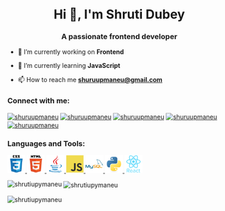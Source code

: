 <h1 align="center">Hi 👋, I'm Shruti Dubey</h1>
<h3 align="center">A passionate frontend developer</h3>



- 🔭 I’m currently working on **Frontend**

- 🌱 I’m currently learning **JavaScript**

- 📫 How to reach me **shuruupmaneu@gmail.com**

<h3 align="left">Connect with me:</h3>
<p align="left">
<a href="https://twitter.com/shuruupmaneu" target="blank"><img align="center" src="https://raw.githubusercontent.com/rahuldkjain/github-profile-readme-generator/master/src/images/icons/Social/twitter.svg" alt="shuruupmaneu" height="30" width="40" /></a>
<a href="https://linkedin.com/in/shuruupmaneu" target="blank"><img align="center" src="https://raw.githubusercontent.com/rahuldkjain/github-profile-readme-generator/master/src/images/icons/Social/linked-in-alt.svg" alt="shuruupmaneu" height="30" width="40" /></a>
<a href="https://www.hackerrank.com/shuruupmaneu" target="blank"><img align="center" src="https://raw.githubusercontent.com/rahuldkjain/github-profile-readme-generator/master/src/images/icons/Social/hackerrank.svg" alt="shuruupmaneu" height="30" width="40" /></a>
<a href="https://www.leetcode.com/shuruupmaneu" target="blank"><img align="center" src="https://raw.githubusercontent.com/rahuldkjain/github-profile-readme-generator/master/src/images/icons/Social/leet-code.svg" alt="shuruupmaneu" height="30" width="40" /></a>
<a href="https://auth.geeksforgeeks.org/user/shuruupmaneu" target="blank"><img align="center" src="https://raw.githubusercontent.com/rahuldkjain/github-profile-readme-generator/master/src/images/icons/Social/geeks-for-geeks.svg" alt="shuruupmaneu" height="30" width="40" /></a>
</p>

<h3 align="left">Languages and Tools:</h3>
<p align="left"> <a href="https://www.w3schools.com/css/" target="_blank" rel="noreferrer"> <img src="https://raw.githubusercontent.com/devicons/devicon/master/icons/css3/css3-original-wordmark.svg" alt="css3" width="40" height="40"/> </a> <a href="https://www.w3.org/html/" target="_blank" rel="noreferrer"> <img src="https://raw.githubusercontent.com/devicons/devicon/master/icons/html5/html5-original-wordmark.svg" alt="html5" width="40" height="40"/> </a> <a href="https://www.java.com" target="_blank" rel="noreferrer"> <img src="https://raw.githubusercontent.com/devicons/devicon/master/icons/java/java-original.svg" alt="java" width="40" height="40"/> </a> <a href="https://developer.mozilla.org/en-US/docs/Web/JavaScript" target="_blank" rel="noreferrer"> <img src="https://raw.githubusercontent.com/devicons/devicon/master/icons/javascript/javascript-original.svg" alt="javascript" width="40" height="40"/> </a> <a href="https://www.mysql.com/" target="_blank" rel="noreferrer"> <img src="https://raw.githubusercontent.com/devicons/devicon/master/icons/mysql/mysql-original-wordmark.svg" alt="mysql" width="40" height="40"/> </a> <a href="https://www.python.org" target="_blank" rel="noreferrer"> <img src="https://raw.githubusercontent.com/devicons/devicon/master/icons/python/python-original.svg" alt="python" width="40" height="40"/> </a> <a href="https://reactjs.org/" target="_blank" rel="noreferrer"> <img src="https://raw.githubusercontent.com/devicons/devicon/master/icons/react/react-original-wordmark.svg" alt="react" width="40" height="40"/> </a> </p>

<p><img align="left" src="https://github-readme-stats.vercel.app/api/top-langs?username=shrutiupymaneu&show_icons=true&theme=dark&hide_border=true&locale=en&layout=compact" alt="shrutiupymaneu" /></p>

<p>&nbsp;<img align="center" src="https://github-readme-stats.vercel.app/api?username=shrutiupymaneu&show_icons=true&theme=dark&hide_border=true&locale=en" alt="shrutiupymaneu" /></p>

<p><img align="center" src="https://github-readme-streak-stats.herokuapp.com/?user=shrutiupymaneu&theme=dark" alt="shrutiupymaneu" /></p>
